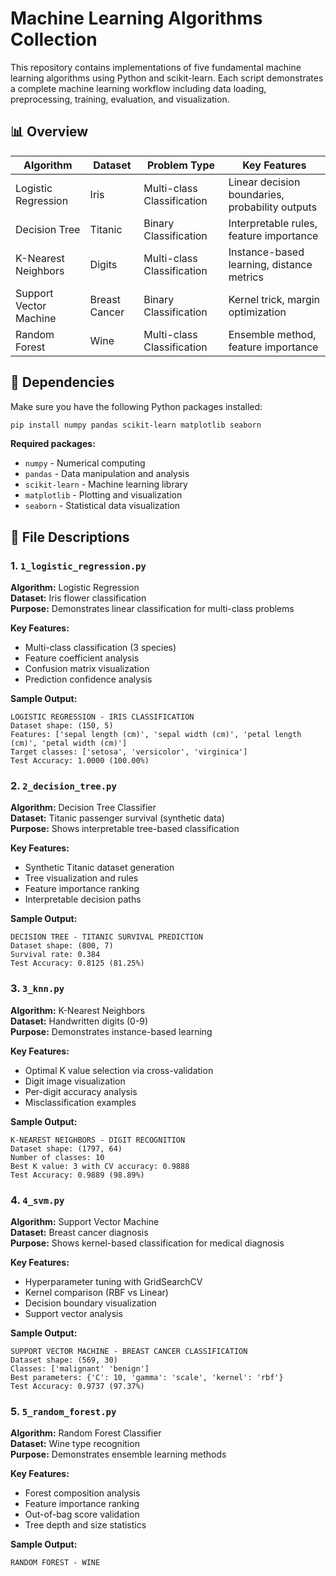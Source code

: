 # Machine Learning Algorithms Collection

This repository contains implementations of five fundamental machine learning algorithms using Python and scikit-learn. Each script demonstrates a complete machine learning workflow including data loading, preprocessing, training, evaluation, and visualization.

## 📊 Overview

| Algorithm | Dataset | Problem Type | Key Features |
|-----------|---------|--------------|-------------|
| Logistic Regression | Iris | Multi-class Classification | Linear decision boundaries, probability outputs |
| Decision Tree | Titanic | Binary Classification | Interpretable rules, feature importance |
| K-Nearest Neighbors | Digits | Multi-class Classification | Instance-based learning, distance metrics |
| Support Vector Machine | Breast Cancer | Binary Classification | Kernel trick, margin optimization |
| Random Forest | Wine | Multi-class Classification | Ensemble method, feature importance |

## 🔧 Dependencies

Make sure you have the following Python packages installed:

```bash
pip install numpy pandas scikit-learn matplotlib seaborn
```

**Required packages:**
- `numpy` - Numerical computing
- `pandas` - Data manipulation and analysis
- `scikit-learn` - Machine learning library
- `matplotlib` - Plotting and visualization
- `seaborn` - Statistical data visualization

## 📁 File Descriptions

### 1. `1_logistic_regression.py`
**Algorithm:** Logistic Regression  
**Dataset:** Iris flower classification  
**Purpose:** Demonstrates linear classification for multi-class problems

**Key Features:**
- Multi-class classification (3 species)
- Feature coefficient analysis
- Confusion matrix visualization
- Prediction confidence analysis

**Sample Output:**
```
LOGISTIC REGRESSION - IRIS CLASSIFICATION
Dataset shape: (150, 5)
Features: ['sepal length (cm)', 'sepal width (cm)', 'petal length (cm)', 'petal width (cm)']
Target classes: ['setosa', 'versicolor', 'virginica']
Test Accuracy: 1.0000 (100.00%)
```

### 2. `2_decision_tree.py`
**Algorithm:** Decision Tree Classifier  
**Dataset:** Titanic passenger survival (synthetic data)  
**Purpose:** Shows interpretable tree-based classification

**Key Features:**
- Synthetic Titanic dataset generation
- Tree visualization and rules
- Feature importance ranking
- Interpretable decision paths

**Sample Output:**
```
DECISION TREE - TITANIC SURVIVAL PREDICTION
Dataset shape: (800, 7)
Survival rate: 0.384
Test Accuracy: 0.8125 (81.25%)
```

### 3. `3_knn.py`
**Algorithm:** K-Nearest Neighbors  
**Dataset:** Handwritten digits (0-9)  
**Purpose:** Demonstrates instance-based learning

**Key Features:**
- Optimal K value selection via cross-validation
- Digit image visualization
- Per-digit accuracy analysis
- Misclassification examples

**Sample Output:**
```
K-NEAREST NEIGHBORS - DIGIT RECOGNITION
Dataset shape: (1797, 64)
Number of classes: 10
Best K value: 3 with CV accuracy: 0.9888
Test Accuracy: 0.9889 (98.89%)
```

### 4. `4_svm.py`
**Algorithm:** Support Vector Machine  
**Dataset:** Breast cancer diagnosis  
**Purpose:** Shows kernel-based classification for medical diagnosis

**Key Features:**
- Hyperparameter tuning with GridSearchCV
- Kernel comparison (RBF vs Linear)
- Decision boundary visualization
- Support vector analysis

**Sample Output:**
```
SUPPORT VECTOR MACHINE - BREAST CANCER CLASSIFICATION
Dataset shape: (569, 30)
Classes: ['malignant' 'benign']
Best parameters: {'C': 10, 'gamma': 'scale', 'kernel': 'rbf'}
Test Accuracy: 0.9737 (97.37%)
```

### 5. `5_random_forest.py`
**Algorithm:** Random Forest Classifier  
**Dataset:** Wine type recognition  
**Purpose:** Demonstrates ensemble learning methods

**Key Features:**
- Forest composition analysis
- Feature importance ranking
- Out-of-bag score validation
- Tree depth and size statistics

**Sample Output:**
```
RANDOM FOREST - WINE